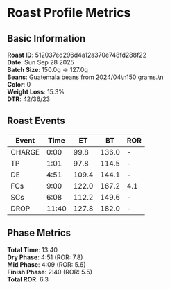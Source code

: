 # Roast Profile Metrics

## Basic Information
**Roast ID**: 512037ed296d4a12a370e748fd288f22  
**Date**: Sun Sep 28 2025  
**Batch Size**: 150.0g → 127.0g  
**Beans**: Guatemala beans from 2024/04\n150 grams.\n  
**Color**: 0  
**Weight Loss**: 15.3%  
**DTR**: 42/36/23  

## Roast Events

| Event | Time | ET | BT | ROR |
|-------|------|----|----|-----|
| CHARGE | 0:00 | 99.8 | 136.0 | - |
| TP | 1:01 | 97.8 | 114.5 | - |
| DE | 4:51 | 109.4 | 144.1 | - |
| FCs | 9:00 | 122.0 | 167.2 | 4.1 |
| SCs | 6:08 | 112.2 | 149.6 | - |
| DROP | 11:40 | 127.8 | 182.0 | - |

## Phase Metrics
**Total Time**: 13:40  
**Dry Phase**: 4:51 (ROR: 7.8)  
**Mid Phase**: 4:09 (ROR: 5.6)  
**Finish Phase**: 2:40 (ROR: 5.5)  
**Total ROR**: 6.3  
